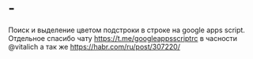 # -
Поиск и выделение цветом подстроки в строке на google apps script. Отдельное спасибо чату https://t.me/googleappsscriptrc в часности @vitalich а так же https://habr.com/ru/post/307220/
